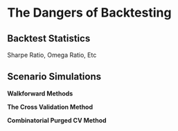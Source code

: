 # The Dangers of Backtesting 

## Backtest Statistics

Sharpe Ratio, Omega Ratio, Etc

## Scenario Simulations

**Walkforward Methods** 

**The Cross Validation Method**

**Combinatorial Purged CV Method**
